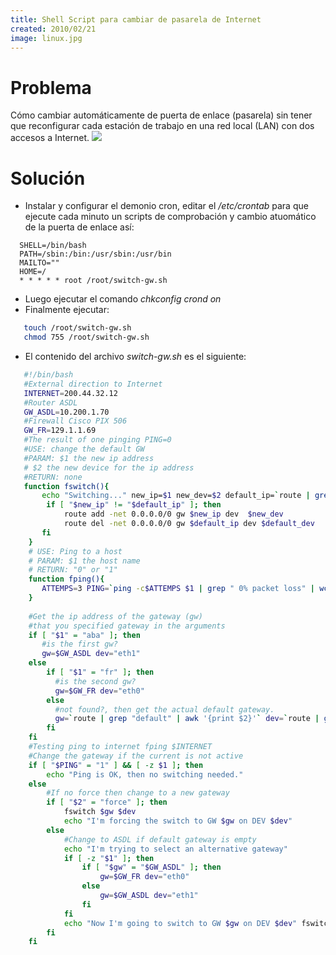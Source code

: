 ```yaml
---
title: Shell Script para cambiar de pasarela de Internet
created: 2010/02/21
image: linux.jpg
---
```


# Problema

Cómo cambiar automáticamente de puerta de enlace (pasarela) sin tener que reconfigurar cada estación de trabajo en una red local (LAN) con dos accesos a Internet. ![](https://www.olafrv.com/pico/assets/wordpress/wp-content/uploads/2010/02/Firewall-Switch-300x166.jpg) 

# Solución 

  - Instalar y configurar el demonio cron, editar el _/etc/crontab_ para que ejecute cada minuto un scripts de comprobación y cambio atuomático de la puerta de enlace así: 
  
```
  SHELL=/bin/bash 
  PATH=/sbin:/bin:/usr/sbin:/usr/bin 
  MAILTO="" 
  HOME=/ 
  * * * * * root /root/switch-gw.sh 
```
  
  - Luego ejecutar el comando _chkconfig crond on_ 
  - Finalmente ejecutar:
  
```bash
   touch /root/switch-gw.sh 
   chmod 755 /root/switch-gw.sh 
```
   - El contenido del archivo _switch-gw.sh_ es el siguiente:
   
```bash  
   #!/bin/bash 
   #External direction to Internet 
   INTERNET=200.44.32.12 
   #Router ASDL  
   GW_ASDL=10.200.1.70 
   #Firewall Cisco PIX 506 
   GW_FR=129.1.1.69  
   #The result of one pinging PING=0 
   #USE: change the default GW 
   #PARAM: $1 the new ip address 
   # $2 the new device for the ip address 
   #RETURN: none 
   function fswitch(){ 
       echo "Switching..." new_ip=$1 new_dev=$2 default_ip=`route | grep "default" | awk '{print $2}'` default_dev=`route | grep "default" | awk '{print $8}'` 
        if [ "$new_ip" != "$default_ip" ]; then 
            route add -net 0.0.0.0/0 gw $new_ip dev  $new_dev
            route del -net 0.0.0.0/0 gw $default_ip dev $default_dev  
       fi 
    } 
    # USE: Ping to a host 
    # PARAM: $1 the host name 
    # RETURN: "0" or "1"  
    function fping(){ 
       ATTEMPS=3 PING=`ping -c$ATTEMPS $1 | grep " 0% packet loss" | wc -l`  
    } 
    
    #Get the ip address of the gateway (gw)  
    #that you specified gateway in the arguments 
    if [ "$1" = "aba" ]; then 
       #is the first gw? 
       gw=$GW_ASDL dev="eth1"
    else
        if [ "$1" = "fr" ]; then 
          #is the second gw? 
          gw=$GW_FR dev="eth0" 
        else 
          #not found?, then get the actual default gateway. 
          gw=`route | grep "default" | awk '{print $2}'` dev=`route | grep "default" | awk '{print $8}'` 
        fi 
    fi 
    #Testing ping to internet fping $INTERNET 
    #Change the gateway if the current is not active  
    if [ "$PING" = "1" ] && [ -z $1 ]; then 
        echo "Ping is OK, then no switching needed."
    else 
        #If no force then change to a new gateway 
        if [ "$2" = "force" ]; then 
            fswitch $gw $dev 
            echo "I'm forcing the switch to GW $gw on DEV $dev"
        else 
            #Change to ASDL if default gateway is empty
            echo "I'm trying to select an alternative gateway"
            if [ -z "$1" ]; then 
                if [ "$gw" = "$GW_ASDL" ]; then 
                    gw=$GW_FR dev="eth0"
                else 
                    gw=$GW_ASDL dev="eth1" 
                fi 
            fi  
            echo "Now I'm going to switch to GW $gw on DEV $dev" fswitch $gw $dev
        fi
    fi
```